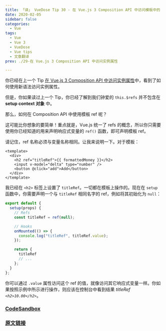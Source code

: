```yaml
---
title: 「译」 VueDose Tip 30 - 在 Vue.js 3 Composition API 中访问模板中的 ref
date: 2020-02-05
sidebar: false
categories:
  - Vue
tags:
  - Vue
  - Vue 3
  - VueDose
  - Vue tips
  - 文章翻译
prev: ./29-在 Vue.js 3 Composition API 中访问实例属性

---
```


你已经在上一个 Tip [在 Vue.js 3 Composition API 中访问实例属性](/articles/Vue/VueDose/29-在%20Vue.js%203%20Composition%20API%20中访问实例属性)中，看到了如何使用新语法访问实例属性。

但是，你如果读过上一个 Tip，你已经了解到我们钟爱的 `this.$refs` 并不包含在 **setup context 对象** 中。

那么，如何在 Composition API 中使用模板 ref 呢？

这可能比你想象的要简单！重点就是，Vue.js 统一了 refs 的概念，所以你只需要使用你已经知道的用来声明响应式变量的 `ref()` 函数，即可声明模板 ref。

请记住，ref 名称必须与变量名称相同。让我来说明一下。对于模板：

```vue
<template>
  <div>
    <h2 ref="titleRef">{{ formattedMoney }}</h2>
    <input v-model="delta" type="number" />
    <button @click="add">Add</button>
  </div>
</template>
```

我已经在 `<h2>` 标签上设置了 `titleRef`。一切都在模板上操作的。现在在 `setup` 函数中，你需要声明一个与 `titleRef` 相同名字的 ref，例如将其初始化为 `null`：

```js
export default {
  setup(props) {
    // Refs
    const titleRef = ref(null);

    // Hooks
    onMounted(() => {
      console.log("titleRef", titleRef.value);
    });

    return {
      titleRef
      // ...
    };
  }
};
```

你可以通过 `.value` 属性访问这个 ref 的值，就像访问其它响应式变量一样。你如果按照示例中所示进行操作，则应该在控制台中看到结果  *titleRef  `<h2>10.00</h2>`*。

### [CodeSandbox](https://codesandbox.io/s/template-refs-in-composition-api-w8rux)

### [原文链接](https://vuedose.tips/tips/access-template-refs-in-composition-api-in-vuejs-3)
